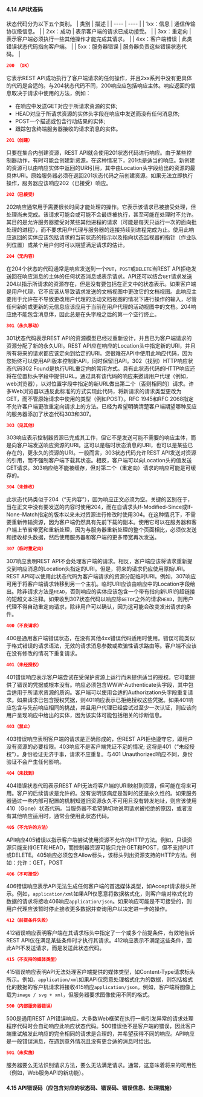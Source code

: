 #### 4.14 API状态码
状态代码分为以下五个类别。
|  类别  |  描述  |
|  ----  |  ----  |
|  1xx：信息  |  通信传输协议级信息。  |
|  2xx：成功  |  表示客户端的请求已成功接受。  |
|  3xx：重定向  |  表示客户端必须执行一些其他操作才能完成其请求。  |
|  4xx：客户端错误  |  此类错误状态代码指向客户端。  |
|  5xx：服务器错误  |  服务器负责这些错误状态代码。  |


```json
200 （OK）
```
它表示REST API成功执行了客户端请求的任何操作，并且2xx系列中没有更具体的代码是合适的。与204状态代码不同，200响应应包括响应主体。响应返回的信息取决于请求中使用的方法，例如：
- 在响应中发送GET对应于所请求资源的实体;
- HEAD对应于所请求资源的实体头字段在响应中发送而没有任何消息体;
- POST一个描述或包含行动结果的实体;
- 跟踪包含终端服务器接收的请求消息的实体。
```json
201（创建）
```
只要在集合内创建资源，REST API就会使用201状态代码进行响应。由于某些控制器动作，有时可能会创建新资源，在这种情况下，201也是适当的响应。新创建的资源可以由响应实体中返回的URI引用，其中由Location头字段给出的资源的最具体URI。原始服务器必须在返回201状态代码之前创建资源。如果无法立即执行操作，服务器应该响应202（已接受）响应。
```json
202（已接受）
```
202响应通常用于需要很长时间才能处理的操作。它表示该请求已被接受处理，但处理尚未完成。该请求可能会或可能不会最终被执行，甚至可能在处理时不允许。其目的是允许服务器接受对某些其他进程的请求（可能是每天只运行一次的面向批处理的进程），而不要求用户代理与服务器的连接持续到进程完成为止。使用此响应返回的实体应该包括请求的当前状态的指示以及指向状态监视器的指针（作业队列位置）或某个用户何时可以期望满足请求的估计。
```json
204（无内容）
```
在204个状态的代码通常是响应发送到一个```PUT```，```POST```或```DELETE```当REST API拒绝发送回在响应消息的主体的任何状态消息或表示请求。API还可以结合```GET```请求发送204以指示所请求的资源存在，但是没有要包括在正文中的状态表示。如果客户端是用户代理，它不应该从导致请求发送的文档视图中更改它的文档视图。此响应主要用于允许在不导致更改用户代理的活动文档视图的情况下进行操作的输入，尽管任何新的或更新的元信息应该应用于当前在用户代理的活动视图中的文档。204响应绝不能包含消息体，因此总是在头字段之后的第一个空行终止。
```json
301（永久移动）
```
301状态代码表示REST API的资源模型已经过重新设计，并且已为客户端请求的资源分配了新的永久URI。REST API应在响应的Location头中指定新的URI，并且所有将来的请求都应该定向到给定的URI。您很难在API中使用此响应代码，因为您始终可以使用API版本控制新API，同时保留旧API。302（找到）HTTP响应状态代码302 Found是执行URL重定向的常用方式。具有此状态代码的HTTP响应还将在位置标头字段中提供URL。通过具有该代码的响应来邀请用户代理（例如，web浏览器），以对位置字段中指定的新URL做出第二个（否则相同的）请求。许多Web浏览器以违反此标准的方式实现此代码，将新请求的请求类型更改为GET，而不管原始请求中使用的类型（例如POST）。RFC 1945和RFC 2068指定不允许客户端更改重定向请求上的方法。已经为希望明确清楚客户端期望哪种反应的服务器添加了状态代码303和307。
```json
303（见其他）
```
303响应表示控制器资源已完成其工作，但它不是发送可能不需要的响应主体，而是向客户端发送响应资源的URI。这可以是临时状态消息的URI，也可以是某些已存在的，更永久的资源的URI。一般而言，303状态代码允许REST API发送对资源的引用，而不强制客户端下载其状态。相反，客户端可以向Location头的值发送GET请求。303响应绝不能被缓存，但对第二个（重定向）请求的响应可能是可缓存的。
```json
304（未修改）
```
此状态代码类似于204（“无内容”），因为响应正文必须为空。关键的区别在于，当在正文中没有要发送的内容时使用204，而在自请求头If-Modified-Since或If-None-Match指定的版本以来未对资源进行修改时使用304。在这种情况下，不需要重新传输资源，因为客户端仍然具有先前下载的副本。使用它可以在服务器和客户端上节省带宽和重新处理，因为与服务器重新处理的整个页面相比，必须仅发送和接收标头数据，然后使用服务器和客户端的更多带宽再次发送。
```json
307（临时重定向）
```
307响应表明REST API不会处理客户端的请求。相反，客户端应该将请求重新提交到响应消息的Location头指定的URI。但是，将来的请求仍应使用原始URI。REST API可以使用此状态代码为客户端请求的资源分配临时URI。例如，307响应可用于将客户端请求转移到另一个主机。临时URI应该由响应中的Location字段给出。除非请求方法是```HEAD```，否则响应的实体应该包含一个带有指向新URI的超链接的短超文本注释。如果收到307状态代码以响应除```GET```or之外的请求```HEAD```，则用户代理不得自动重定向请求，除非用户可以确认，因为这可能会改变发出请求的条件。
```json
400（不良请求）
```
400是通用客户端错误状态，在没有其他4xx错误代码适用时使用。错误可能类似于格式错误的请求语法，无效的请求消息参数或欺骗性请求路由等。客户端不应该在没有修改的情况下重复请求。
```json
401（未经授权）
```
401错误响应表示客户端尝试在受保护资源上运行而未提供适当的授权。它可能提供了错误的凭据或根本没有。响应必须包含WWW-Authenticate头字段，其中包含适用于所请求资源的质询。客户端可以使用合适的Authorization头字段重复请求。如果请求已包含授权凭据，则401响应表示已拒绝授权这些凭据。如果401响应包含与先前响应相同的挑战，并且用户代理已经尝试过至少一次认证，则应该向用户呈现响应中给出的实体，因为该实体可能包括相关的诊断信息。
```json
403（禁止）
```
403错误响应表明客户端的请求是正确形成的，但REST API拒绝遵守它，即用户没有资源的必要权限。403响应不是客户端凭证不足的情况; 这将是401（“未经授权”）。身份验证无济于事，请求不应重复。与401 Unauthorized响应不同，身份验证不会产生任何影响。
```json
404（未找到）
```
404错误状态代码表示REST API无法将客户端的URI映射到资源，但可能在将来可用。客户的后续请求是允许的。没有说明该病症是暂时的还是永久性的。如果服务器通过一些内部可配置的机制知道旧资源永久不可用且没有转发地址，则应该使用410（Gone）状态代码。当服务器不希望确切地说明请求被拒绝的原因，或者没有其他响应适用时，通常会使用此状态代码。
```json
405（不允许的方法）
```
API响应405错误以指示客户端尝试使用资源不允许的HTTP方法。例如，只读资源只能支持GET和HEAD，而控制器资源可能只允许GET和POST，但不支持PUT或DELETE。405响应必须包含Allow标头，该标头列出资源支持的HTTP方法。例如：允许：GET，POST
```json
406（不可接受）
```
406错误响应表示API无法生成任何客户端的首选媒体类型，如Accept请求标头所示。例如，```application/xml```如果API仅愿意将数据格式化，则客户端对格式化的数据的请求将接收406响应```application/json```。如果响应可能是不可接受的，则用户代理应该暂时停止接收更多数据并查询用户以决定进一步的操作。
```json
412（前提条件失败）
```
412错误响应表明客户端在其请求标头中指定了一个或多个前提条件，有效地告诉REST API仅在满足某些条件时才执行其请求。412响应表示不满足这些条件，因此API不发送请求，而是发送此状态代码。
```json
415（不支持的媒体类型）
```
415错误响应表明API无法处理客户端提供的媒体类型，如Content-Type请求标头所示。例如，```application/xml```如果API仅愿意处理格式化为的数据，则包括格式化的数据的客户机请求将接收415响应```application/json```。例如，客户端将图像上载为```image / svg + xml```，但服务器要求图像使用不同的格式。
```json
500（内部服务器错误）
```
500是通用REST API错误响应。大多数Web框架在执行一些引发异常的请求处理程序代码时会自动响应此响应状态代码。500错误绝不是客户端的错误，因此客户端重试触发此响应的完全相同的请求是合理的，并希望获得不同的响应。API响应是一般错误消息，在遇到意外情况且没有更合适的消息时给出。
```json
501（未实施）
```
服务器要么无法识别请求方法，要么无法满足请求。通常，这意味着将来的可用性（例如，Web服务API的新功能）。

#### 4.15 API错误码（应包含对应的状态码、错误码、错误信息、处理措施）
